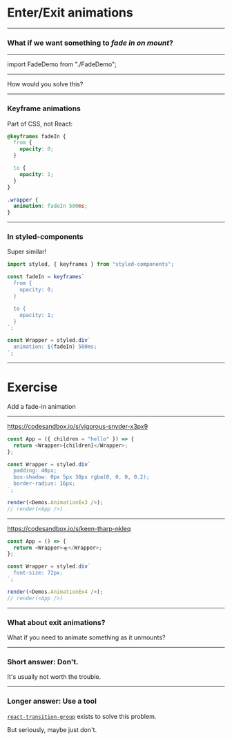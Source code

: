 # Enter/Exit animations

---

### What if we want something to _fade in on mount_?

---

import FadeDemo from "./FadeDemo";

<FadeDemo />

---

How would you solve this?

---

### Keyframe animations

Part of CSS, not React:

```css
@keyframes fadeIn {
  from {
    opacity: 0;
  }

  to {
    opacity: 1;
  }
}

.wrapper {
  animation: fadeIn 500ms;
}
```

---

### In styled-components

Super similar!

```js
import styled, { keyframes } from "styled-components";

const fadeIn = keyframes`
  from {
    opacity: 0;
  }

  to {
    opacity: 1;
  }
`;

const Wrapper = styled.div`
  animation: ${fadeIn} 500ms;
`;
```

---

# Exercise

Add a fade-in animation

---

https://codesandbox.io/s/vigorous-snyder-x3px9

```js live=true split=[70,30]
const App = ({ children = "hello" }) => {
  return <Wrapper>{children}</Wrapper>;
};

const Wrapper = styled.div`
  padding: 40px;
  box-shadow: 0px 5px 30px rgba(0, 0, 0, 0.2);
  border-radius: 16px;
`;

render(<Demos.AnimationEx3 />);
// render(<App />)
```

---

https://codesandbox.io/s/keen-tharp-nkleq

```js live=true split=[70,30]
const App = () => {
  return <Wrapper>🛸</Wrapper>;
};

const Wrapper = styled.div`
  font-size: 72px;
`;

render(<Demos.AnimationEx4 />);
// render(<App />)
```

---

### What about exit animations?

What if you need to animate something as it unmounts?

---

### Short answer: Don't.

It's usually not worth the trouble.

---

### Longer answer: Use a tool

[`react-transition-group`](https://reactcommunity.org/react-transition-group/) exists to solve this problem.

But seriously, maybe just don't.
